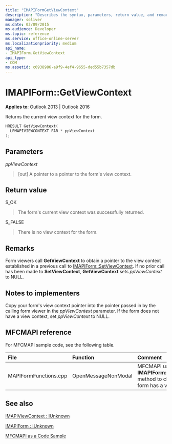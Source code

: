 ```yaml
---
title: "IMAPIFormGetViewContext"
description: "Describes the syntax, parameters, return value, and remarks for IMAPIFormGetViewContext, which returns the current view context for the form."
manager: soliver
ms.date: 03/09/2015
ms.audience: Developer
ms.topic: reference
ms.service: office-online-server
ms.localizationpriority: medium
api_name:
- IMAPIForm.GetViewContext
api_type:
- COM
ms.assetid: c6938986-a9f9-4ef4-9655-ded55b7357db
---
```


# IMAPIForm::GetViewContext

  
  
**Applies to**: Outlook 2013 | Outlook 2016 
  
Returns the current view context for the form. 
  
```cpp
HRESULT GetViewContext(
  LPMAPIVIEWCONTEXT FAR * ppViewContext
);
```

## Parameters

 _ppViewContext_
  
> [out] A pointer to a pointer to the form's view context.
    
## Return value

S_OK 
  
> The form's current view context was successfully returned. 
    
S_FALSE 
  
> There is no view context for the form.
    
## Remarks

Form viewers call **GetViewContext** to obtain a pointer to the view context established in a previous call to [IMAPIForm::SetViewContext](imapiform-setviewcontext.md). If no prior call has been made to **SetViewContext**, **GetViewContext** sets  _ppViewContext_ to NULL. 
  
## Notes to implementers

Copy your form's view context pointer into the pointer passed in by the calling form viewer in the _ppViewContext_ parameter. If the form does not have a view context, set  _ppViewContext_ to NULL. 
  
## MFCMAPI reference

For MFCMAPI sample code, see the following table.
  
|**File**|**Function**|**Comment**|
|:-----|:-----|:-----|
|MAPIFormFunctions.cpp  <br/> |OpenMessageNonModal  <br/> |MFCMAPI uses the **IMAPIForm::GetViewContext** method to check whether a form has a view context. |
   
## See also



[IMAPIViewContext : IUnknown](imapiviewcontextiunknown.md)
  
[IMAPIForm : IUnknown](imapiformiunknown.md)


[MFCMAPI as a Code Sample](mfcmapi-as-a-code-sample.md)

